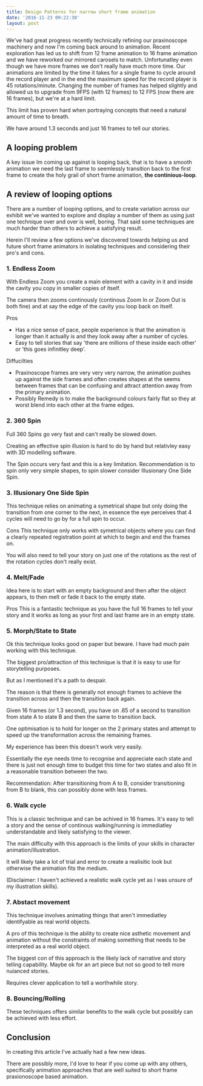 ```yaml
---
title: Design Patterns for narrow short frame animation
date: '2016-11-23 09:22:38'
layout: post
---
```

We've had great progress recently technically refining our praxinoscope machinery and now I'm coming back around to animation. Recent exploration has led us to shift from 12 frame animation to 16 frame animation and we have reworked our mirrored carosels to match. Unfortunatley even though we have more frames we don't really have much more time. Our animations are limited by the time it takes for a single frame to cycle around the record player and in the end the maximum speed for the record player is 45 rotations/minute. Changing the number of frames has helped slightly and allowed us to upgrade from 9FPS (with 12 frames) to 12 FPS (now there are 16 frames), but we're at a hard limit.

This limit has proven hard when portraying concepts that need a natural amount of time to breath.

We have around 1.3 seconds and just 16 frames to tell our stories.

## A looping problem

A key issue Im coming up against is looping back, that is to have a smooth animation we need the last frame to seemlessly transition back to the first frame to create the holy grail of short frame animation, **the continious-loop**.

## A review of looping options

There are a number of looping options, and to create variation across our exhibit we've wanted to explore and display a number of them as using just one technique over and over is well, boring. That said some techniques are much harder than others to achieve a satisfying result.

Herein I'll review a few options we've discovered towards helping us and future short frame animators in isolating techniques and considering their pro's and cons.

### 1. Endless Zoom

With Endless Zoom you create a main element with a cavity in it and inside the cavity you copy in smaller copies of itself.

The camera then zooms continously (continous Zoom In or Zoom Out is both fine) and at say the edge of the cavity you loop back on itself.

Pros

*   Has a nice sense of pace, people experience is that the animation is longer than it actually is and they look away after a number of cycles.
*   Easy to tell stories that say 'there are millions of these inside each other' or 'this goes infinitley deep'.

Diffucilties

*   Praxinoscope frames are very very very narrow, the animation pushes up against the side frames and often creates shapes at the seems between frames that can be confusing and attract attention away from the primary animation.
*   Possibly Remedy is to make the background colours fairly flat so they at worst blend into each other at the frame edges.

### 2. 360 Spin

Full 360 Spins go very fast and can't really be slowed down.

Creating an effective spin illusion is hard to do by hand but relativley easy with 3D modelling software.

The Spin occurs very fast and this is a key limitation. Recommendation is to spin only very simple shapes, to spin slower consider Illusionary One Side Spin.

### 3. Illusionary One Side Spin

This technique relies on animating a symetrical shape but only doing the transition from one corner to the next, in essence the eye perceives that 4 cycles will need to go by for a full spin to occur.

Cons This technique only works with symetrical objects where you can find a clearly repeated registration point at which to begin and end the frames on.

You will also need to tell your story on just one of the rotations as the rest of the rotation cycles don't really exist.

### 4. Melt/Fade

Idea here is to start with an empty background and then after the object appears, to then melt or fade it back to the empty state.

Pros This is a fantastic technique as you have the full 16 frames to tell your story and it works as long as your first and last frame are in an empty state.

### 5. Morph/State to State

Ok this technique looks good on paper but beware. I have had much pain working with this technique.

The biggest pro/attraction of this technique is that it is easy to use for storytelling purposes.

But as I mentioned it's a path to despair.

The reason is that there is generally not enough frames to achieve the transition across and then the transition back again.

Given 16 frames (or 1.3 second), you have on .65 of a second to transition from state A to state B and then the same to transition back.

One optimisation is to hold for longer on the 2 primary states and attempt to speed up the transformation across the remaining frames.

My experience has been this doesn't work very easily.

Essentially the eye needs time to recognise and appreciate each state and there is just not enough time to budget this time for two states and also fit in a reasonable transition between the two.

Recommendation: After transitioning from A to B, consider transitioning from B to blank, this can possibly done with less frames.

### 6. Walk cycle

This is a classic technique and can be achived in 16 frames. It's easy to tell a story and the sense of continous walking/running is immediatley understandable and likely satisfying to the viewer.

The main difficulty with this approach is the limits of your skills in character animation/illustration.

It will likely take a lot of trial and error to create a realisitic look but otherwise the animation fits the medium.

(Disclaimer: I haven't achieved a realistic walk cycle yet as I was unsure of my illustration skills).

### 7. Abstact movement

This technique involves animating things that aren't immediatley identifyable as real world objects.

A pro of this technique is the ability to create nice asthetic movement and animation without the constraints of making something that needs to be interpreted as a real world object.

The biggest con of this approach is the likely lack of narrative and story telling capability. Maybe ok for an art piece but not so good to tell more nuianced stories.

Requires clever application to tell a worthwhile story.

### 8. Bouncing/Rolling

These techniques offers similar benefits to the walk cycle but possibly can be achieved with less effort.

## Conclusion

In creating this article I've actually had a few new ideas.

There are possibly more, I'd love to hear if you come up with any others, specifically animation approaches that are well suited to short frame praxionoscope based animation.